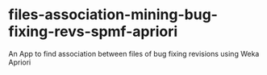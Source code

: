 # files-association-mining-bug-fixing-revs-spmf-apriori
An App to find association between files of bug fixing revisions using Weka Apriori
